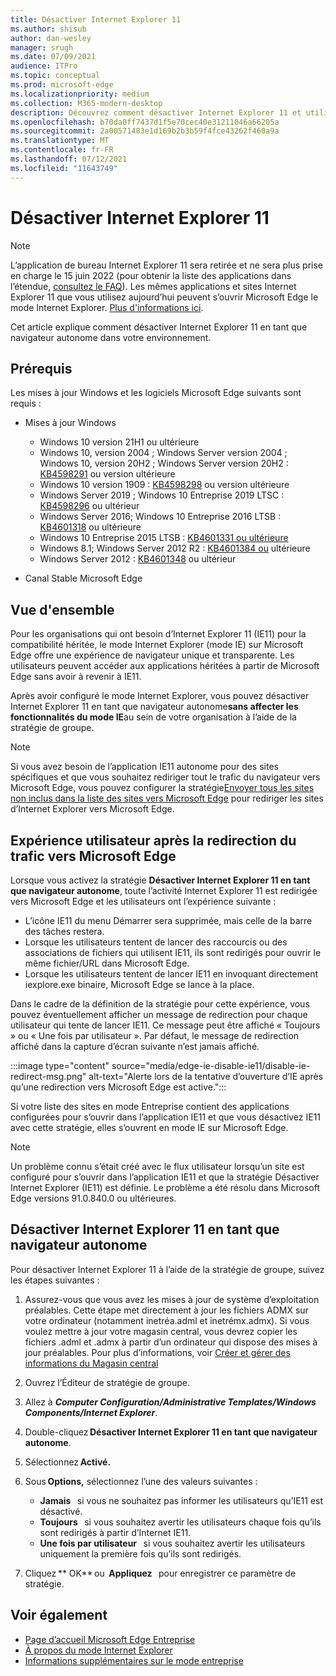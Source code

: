 ```yaml
---
title: Désactiver Internet Explorer 11
ms.author: shisub
author: dan-wesley
manager: srugh
ms.date: 07/09/2021
audience: ITPro
ms.topic: conceptual
ms.prod: microsoft-edge
ms.localizationpriority: medium
ms.collection: M365-modern-desktop
description: Découvrez comment désactiver Internet Explorer 11 et utiliser le mode Internet Explorer dans Microsoft Edge.
ms.openlocfilehash: b70da0ff7437d1f5e70cec40e31211046a66205a
ms.sourcegitcommit: 2a00571483e1d169b2b3b59f4fce43262f460a9a
ms.translationtype: MT
ms.contentlocale: fr-FR
ms.lasthandoff: 07/12/2021
ms.locfileid: "11643749"
---
```

# <a name="disable-internet-explorer-11"></a>Désactiver Internet Explorer 11

>[!Note]
> L’application de bureau Internet Explorer 11 sera retirée et ne sera plus prise en charge le 15 juin 2022 (pour obtenir la liste des applications dans l’étendue, [consultez le FAQ](https://techcommunity.microsoft.com/t5/windows-it-pro-blog/internet-explorer-11-desktop-app-retirement-faq/ba-p/2366549)). Les mêmes applications et sites Internet Explorer 11 que vous utilisez aujourd’hui peuvent s’ouvrir Microsoft Edge le mode Internet Explorer. [Plus d'informations ici](https://blogs.windows.com/windowsexperience/2021/05/19/the-future-of-internet-explorer-on-windows-10-is-in-microsoft-edge/).

Cet article explique comment désactiver Internet Explorer 11 en tant que navigateur autonome dans votre environnement.

## <a name="prerequisites"></a>Prérequis

Les mises à jour Windows et les logiciels Microsoft Edge suivants sont requis :

- Mises à jour Windows

  - Windows 10 version 21H1 ou ultérieure
  - Windows 10, version 2004 ; Windows Server version 2004 ; Windows 10, version 20H2 ; Windows Server version 20H2 : [KB4598291](https://support.microsoft.com/topic/february-2-2021-kb4598291-os-builds-19041-789-and-19042-789-preview-6a766199-a4f1-616e-1f5c-58bdc3ca5e3b) ou version ultérieure
  - Windows 10 version 1909 : [KB4598298](https://support.microsoft.com/topic/january-21-2021-kb4598298-os-build-18363-1350-preview-02dfd9ba-91a2-1b82-dede-42f288c02511) ou version ultérieure
  - Windows Server 2019 ; Windows 10 Entreprise 2019 LTSC : [KB4598296](https://support.microsoft.com/topic/january-21-2021-kb4598296-os-build-17763-1728-preview-4c0931ff-45b7-ff59-5e00-c03b5afb363d) ou ultérieur
  - Windows Server 2016; Windows 10 Entreprise 2016 LTSB : [KB4601318](https://support.microsoft.com/topic/february-9-2021-kb4601318-os-build-14393-4225-c5e3de6c-e3e6-ffb5-6197-48b9ce16446e) ou ultérieure
  - Windows 10 Entreprise 2015 LTSB : [KB4601331 ou ultérieure](https://support.microsoft.com/office/february-9-2021%e2%80%94kb4601331-os-build-10240-18842-6227d078-fef3-8d67-27e0-1882e6cb79ff?ui=en-US&rs=en-US&ad=US)
  - Windows 8.1; Windows Server 2012 R2 : [KB4601384 ou](https://support.microsoft.com/topic/february-9-2021-kb4601384-monthly-rollup-16bdbb75-dd4b-2910-abc5-7891c9756b96) ultérieure
  - Windows Server 2012 : [KB4601348](https://support.microsoft.com/topic/february-9-2021-kb4601348-monthly-rollup-2c338c0c-73d6-fb80-cc91-f1a86e80db0c) ou ultérieur
  
- Canal Stable Microsoft Edge


## <a name="overview"></a>Vue d'ensemble

Pour les organisations qui ont besoin d’Internet Explorer 11 (IE11) pour la compatibilité héritée, le mode Internet Explorer (mode IE) sur Microsoft Edge offre une expérience de navigateur unique et transparente. Les utilisateurs peuvent accéder aux applications héritées à partir de Microsoft Edge sans avoir à revenir à IE11.

Après avoir configuré le mode Internet Explorer, vous pouvez désactiver Internet Explorer 11 en tant que navigateur autonome**sans affecter les fonctionnalités du mode IE**au sein de votre organisation à l’aide de la stratégie de groupe.

> [!NOTE]
> Si vous avez besoin de l’application IE11 autonome pour des sites spécifiques et que vous souhaitez rediriger tout le trafic du navigateur vers Microsoft Edge, vous pouvez configurer la stratégie[Envoyer tous les sites non inclus dans la liste des sites vers Microsoft Edge](./edge-ie-mode-policies.md#redirect-sites-from-ie-to-microsoft-edge) pour rediriger les sites d’Internet Explorer vers Microsoft Edge.

## <a name="user-experience-after-redirecting-traffic-to-microsoft-edge"></a>Expérience utilisateur après la redirection du trafic vers Microsoft Edge

Lorsque vous activez la stratégie **Désactiver Internet Explorer 11 en tant que navigateur autonome**, toute l’activité Internet Explorer 11 est redirigée vers Microsoft Edge et les utilisateurs ont l’expérience suivante :

- L’icône IE11 du menu Démarrer sera supprimée, mais celle de la barre des tâches restera.
- Lorsque les utilisateurs tentent de lancer des raccourcis ou des associations de fichiers qui utilisent IE11, ils sont redirigés pour ouvrir le même fichier/URL dans Microsoft Edge.
- Lorsque les utilisateurs tentent de lancer IE11 en invoquant directement iexplore.exe binaire, Microsoft Edge se lance à la place.

Dans le cadre de la définition de la stratégie pour cette expérience, vous pouvez éventuellement afficher un message de redirection pour chaque utilisateur qui tente de lancer IE11. Ce message peut être affiché « Toujours » ou « Une fois par utilisateur ». Par défaut, le message de redirection affiché dans la capture d’écran suivante n’est jamais affiché.

:::image type="content" source="media/edge-ie-disable-ie11/disable-ie-redirect-msg.png" alt-text="Alerte lors de la tentative d’ouverture d’IE après qu’une redirection vers Microsoft Edge est active.":::

Si votre liste des sites en mode Entreprise contient des applications configurées pour s’ouvrir dans l’application IE11 et que vous désactivez IE11 avec cette stratégie, elles s’ouvrent en mode IE sur Microsoft Edge.
> [!NOTE]
> Un problème connu s’était créé avec le flux utilisateur lorsqu’un site est configuré pour s’ouvrir dans l’application IE11 et que la stratégie Désactiver Internet Explorer (IE11) est définie. Le problème a été résolu dans Microsoft Edge versions 91.0.840.0 ou ultérieures.

## <a name="disable-internet-explorer-11-as-a-standalone-browser"></a>Désactiver Internet Explorer 11 en tant que navigateur autonome

Pour désactiver Internet Explorer 11 à l’aide de la stratégie de groupe, suivez les étapes suivantes :

1. Assurez-vous que vous avez les mises à jour de système d’exploitation préalables. Cette étape met directement à jour les fichiers ADMX sur votre ordinateur (notamment inetréa.adml et inetrémx.admx). Si vous voulez mettre à jour votre magasin central, vous devrez copier les fichiers .adml et .admx à partir d’un ordinateur qui dispose des mises à jour préalables. Pour plus d’informations, voir [Créer et gérer des informations du Magasin central](/troubleshoot/windows-client/group-policy/create-and-manage-central-store)
2. Ouvrez l’Éditeur de stratégie de groupe.
3. Allez à ***Computer Configuration/Administrative Templates/Windows Components/Internet Explorer***. 
4. Double-cliquez **Désactiver Internet Explorer 11 en tant que navigateur autonome**.
5. Sélectionnez **Activé.**
6. Sous **Options,** sélectionnez l’une des valeurs suivantes :

   - **Jamais**   si vous ne souhaitez pas informer les utilisateurs qu’IE11 est désactivé.
   - **Toujours**   si vous souhaitez avertir les utilisateurs chaque fois qu’ils sont redirigés à partir d’Internet IE11.
   - **Une fois par utilisateur**   si vous souhaitez avertir les utilisateurs uniquement la première fois qu’ils sont redirigés.

7. Cliquez ** OK** ou  **Appliquez**   pour enregistrer ce paramètre de stratégie.

## <a name="see-also"></a>Voir également

- [Page d’accueil Microsoft Edge Entreprise](https://aka.ms/EdgeEnterprise)
- [À propos du mode Internet Explorer](./edge-ie-mode.md)
- [Informations supplémentaires sur le mode entreprise](/internet-explorer/ie11-deploy-guide/enterprise-mode-overview-for-ie11)

